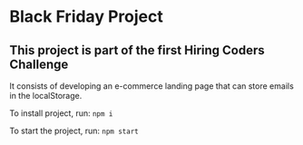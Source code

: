 # Black Friday Project

## This project is part of the first Hiring Coders Challenge

It consists of developing an e-commerce landing page that can store emails in the localStorage.

To install project, run:
```npm i```

To start the project, run:
```npm start```
